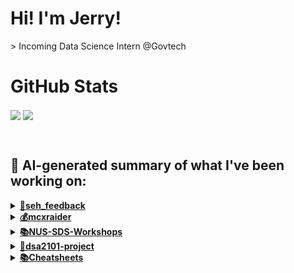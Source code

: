 

# Hi! I'm Jerry!
<p>
  > Incoming Data Science Intern @Govtech
</p>

# GitHub Stats
<p>
  <img align="center" src="https://github-readme-stats.vercel.app/api?username=mcxraider&count_private=true&show_icons=true&theme=github_dark&bg_color=00000099&rank_icon=percentile" />
  <img align="center" src="https://github-readme-stats.vercel.app/api/top-langs/?username=mcxraider&theme=github_dark&bg_color=00000099&exclude_repo=mcxraider.github.io&langs_count=8&size_weight=0.3&count_weight=0.7&hide=css,html&layout=compact" />
</p>
<br>

## 🔨 AI-generated summary of what I've been working on:

  <details>
  <summary><strong><a href="https://github.com/mcxraider/seh_feedback">💬seh_feedback</a></strong></summary>
  <br/>
  > This repository contains an analysis of Shopee seller feedback using the CMS platform. It offers insights into seller performance and customer responses on the platform. <br/>
  ------------------------------------------------------------------------------------------------------------------------------ <br/>
  > The seh_feedback repository underwent various updates, fixes, and modifications. Changes include fixing prompts, updating file paths, finalizing data pipelines, and adding translation functions and pipeline improvements.
  </details>
  
  <details>
  <summary><strong><a href="https://github.com/mcxraider/mcxraider">💰mcxraider</a></strong></summary>
  <br/>
  > This repository contains a set of cron-scheduled tasks to automatically generate README files using GPT-3, enriching the Github profile with dynamically created content. <br/>
  ------------------------------------------------------------------------------------------------------------------------------ <br/>
  > Multiple commits by jerry focused on automatic updates of README.md, markdown adjustments, and cron schedule configurations for the repository mcxraider.
  </details>
  
  <details>
  <summary><strong><a href="https://github.com/mcxraider/NUS-SDS-Workshops">📚NUS-SDS-Workshops</a></strong></summary>
  <br/>
  > This repository contains the main codebase for NUS SDS Workshops' Committee. It serves as a centralized hub for all workshop-related coding projects and materials. <br/>
  ------------------------------------------------------------------------------------------------------------------------------ <br/>
  > The repository was updated with a README, dataset added, EDA.ipynb deleted, and Colab used for creation and an EDA workshop conducted.
  </details>
  
  <details>
  <summary><strong><a href="https://github.com/mcxraider/dsa2101-project">📁dsa2101-project</a></strong></summary>
  <br/>
  > This repository contains data visualization of Himalayan mountain data. <br/>
  ------------------------------------------------------------------------------------------------------------------------------ <br/>
  > Commits involve updating the README, adding code for exporting data, and including Himalayan mountain data in the project repository for data visualization.
  </details>
  
  <details>
  <summary><strong><a href="https://github.com/mcxraider/Cheatsheets">📚Cheatsheets</a></strong></summary>
  <br/>
  > This repository contains a detailed documentation of project X, including setup instructions, code snippets, and usage guidelines. <br/>
  ------------------------------------------------------------------------------------------------------------------------------ <br/>
  > The repository "Cheatsheets" saw the addition of a cheatsheet for '2102' alongside the deletion of 'DSA2101_cheatsheet.R'.
  </details>
  
<br>

